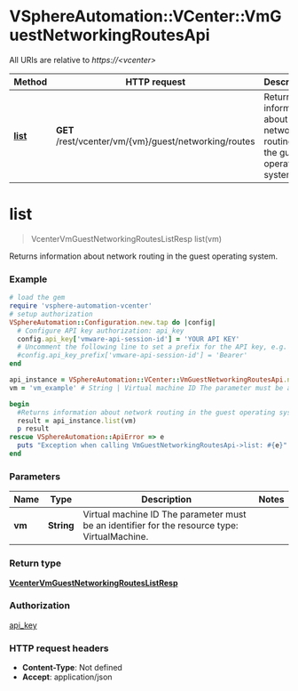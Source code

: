 # VSphereAutomation::VCenter::VmGuestNetworkingRoutesApi

All URIs are relative to *https://&lt;vcenter&gt;*

Method | HTTP request | Description
------------- | ------------- | -------------
[**list**](VmGuestNetworkingRoutesApi.md#list) | **GET** /rest/vcenter/vm/{vm}/guest/networking/routes | Returns information about network routing in the guest operating system.


# **list**
> VcenterVmGuestNetworkingRoutesListResp list(vm)

Returns information about network routing in the guest operating system.

### Example
```ruby
# load the gem
require 'vsphere-automation-vcenter'
# setup authorization
VSphereAutomation::Configuration.new.tap do |config|
  # Configure API key authorization: api_key
  config.api_key['vmware-api-session-id'] = 'YOUR API KEY'
  # Uncomment the following line to set a prefix for the API key, e.g. 'Bearer' (defaults to nil)
  #config.api_key_prefix['vmware-api-session-id'] = 'Bearer'
end

api_instance = VSphereAutomation::VCenter::VmGuestNetworkingRoutesApi.new
vm = 'vm_example' # String | Virtual machine ID The parameter must be an identifier for the resource type: VirtualMachine.

begin
  #Returns information about network routing in the guest operating system.
  result = api_instance.list(vm)
  p result
rescue VSphereAutomation::ApiError => e
  puts "Exception when calling VmGuestNetworkingRoutesApi->list: #{e}"
end
```

### Parameters

Name | Type | Description  | Notes
------------- | ------------- | ------------- | -------------
 **vm** | **String**| Virtual machine ID The parameter must be an identifier for the resource type: VirtualMachine. | 

### Return type

[**VcenterVmGuestNetworkingRoutesListResp**](VcenterVmGuestNetworkingRoutesListResp.md)

### Authorization

[api_key](../README.md#api_key)

### HTTP request headers

 - **Content-Type**: Not defined
 - **Accept**: application/json




